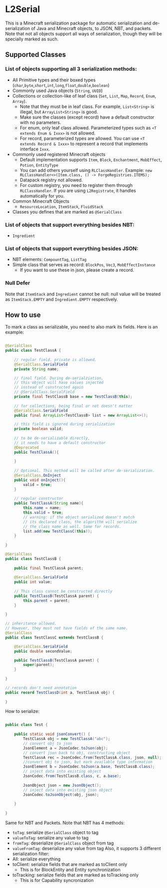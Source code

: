 # L2Serial

This is a Minecraft serialization package for automatic 
serialization and de-serialization of Java and Minecraft objects,
to JSON, NBT, and packets.
Note that not all objects support all ways of serialization,
though they will be specially marked as such.

## Supported Classes
### List of objects supporting all 3 serialization methods:
- All Primitive types and their boxed types (`char`,`byte`,`short`,`int`,`long`,`float`,`double`,`boolean`)
- Commonly used Java objects (`String`, `UUID`)
- Collections or collection-like of leaf class (`Set`, `List`, `Map`, `Record`, `Enum`, `Array`).
  - Note that they must be in leaf class. For example, `List<String>` is illegal, but `ArrayList<String>` is good.
  - Make sure the classes (except record) have a default constructor with no parameters.
  - For enum, only leaf class allowed. Parameterized types such as `<T extends Enum & Ixxx>` is not allowed.
  - For record, parameterized types are allowed. You can use `<T extends Record & Ixxx>` to represent a record that implements interface `Ixxx`.
- Commonly used registered Minecraft objects
  - Default implementation supports `Item`, `Block`, `Enchantment`, `MobEffect`, `Potion`, `EntityType`
  - You can add others yourself using `RLClassHandler`. Example: `new RLClassHandler<>(Item.class, () -> ForgeRegistries.ITEMS);`
  - Datapack registry not allowed.
  - For custom registry, you need to register them through `RLClassHandler`. If you are using `L2Registrate`, it handles automatically for you.
- Common Minecraft Objects
  - `ResourceLocation`, `ItemStack`, `FluidStack`
- Classes you defines that are marked as `@SerialClass`

### List of objects that support everything besides NBT:
- `Ingredient`

### List of objects that support everything besides JSON:
- NBT elements: `CompountTag`, `ListTag`
- Simple class that serves as record: `BlockPos`, `Vec3`, `MobEffectInstance`
  - If you want to use these in json, please create a record.

### Null Defer
Note that `ItemStack` and `Ingredient` cannot be null: null value will be treated as `ItemStack.EMPTY` and `Ingredient.EMPTY` respectively.

## How to use
To mark a class as serializable, you need to also mark its fields. Here is an example:
```java

@SerialClass
public class TestClassA { 
	
    // regular field. private is allowed.
    @SerialClass.SerialField
    private String name;

    // final field. During de-serialziation,
    // this object will have values injected
    // instead of constructed again
    // @SerialClass.SerialField 
    private final TestClassB base = new TestClassB(this);
	
    // for collections, being final or not doesn't matter
    @SerialClass.SerialField
    public final ArrayList<TestClassB> list = new ArrayList<>();

    // this field is ignored during serialization
    private boolean valid;
    
    // to be de-serializable directly,
    // it needs to have a default constructor
    @Deprecated 
    public TestClassA(){
		
    }
	
    // Optional. This method will be called after de-serialization.
    @SerialClass.OnInject
    public void onInject(){
        valid = true;
    }
	
    // regular constructor
    public TestClassA(String name){
        this.name = name;
        this.valid = true;
        // warning: if the object serialized doesn't match 
        // its declared class, the algorithm will serialize
        // the class name as well. Same for records.
        list.add(new TestClassC(this));
    }
	
}

@SerialClass
public class TestClassB {
	
    public final TestClassA parent;
	
    @SerialClass.SerialField
    public int value;
	
    // This class cannot be constructed directly
    public TestClassB(TestClassA parent) {
        this.parent = parent;
    }
	
}

// inheritance allowed.
// However, they must not have fields of the same name.
@SerialClass
public class TestClassC extends TestClassB {

    @SerialClass.SerialField
    public double secondValue;

    public TestClassB(TestClassA parent) {
        super(parent);
    }
	
}

// records don't need annotation
public record TestClassD(int a, TestClassA obj) {
	
}

```
How to serialize:
```java

public class Test {
	
    public static void jsonConvert() {
        TestClassA obj = new TestClassA("abc");
        // convert obj to json
        JsonElement a = JsonCodec.toJson(obj);
        // convert json back to obj, constructing object
        TestClassA rec = JsonCodec.from(TestClassA.class, json, null);
        //convert obj to json, but mark available type information
        JsonElement b = JsonCodec.toJson(a.base, TestClassB.class);
        // inject data into existing object
        JsonCodec.from(TestClassB.class, c, a.base);
        
        JsonObject json = new JsonObject();
        // inject data into existing json object
        JsonCodec.toJsonObject(obj, json);
		
    }
	
}

```
Same for NBT and Packets. Note that NBT has 4 methods:
- `toTag`: serialize `@SerialClass` object to tag
- `valueToTag`: serialize any value to tag
- `fromTag`: deserialize `@SerialClass` object from tag
- `valueFromTag`: deserialize any value from tag
Also, it supports 3 different serialization filter:
- All: serialize everything
- toClient: serialize fields that are marked as toClient only
  - This is for BlockEntity and Entity synchronization
- toTracking: serialize fields that are marked as toTracking only
  - This is for Capability syncronization